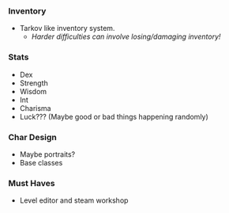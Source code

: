 ### Inventory 
- Tarkov like inventory system.
	- *Harder difficulties can involve losing/damaging inventory!*
### Stats
- Dex
- Strength
- Wisdom 
- Int
- Charisma  
- Luck??? (Maybe good or bad things happening randomly)
### Char Design 
- Maybe portraits? 
- Base classes
### Must Haves
- Level editor and steam workshop
